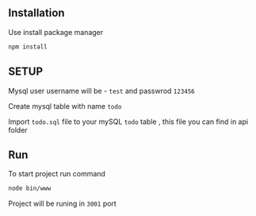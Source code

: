 ## Installation

Use install package manager

```bash
npm install
```


## SETUP

Mysql user username will be - `test` and passwrod `123456`

Create mysql table with name `todo` 

Import `todo.sql` file to your mySQL `todo` table , this file you can find in api folder

## Run

To start project run command
```bash
node bin/www
```
Project will be runing in `3001` port